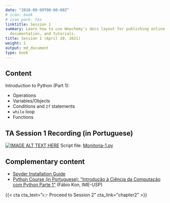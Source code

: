 ```yaml
---
date: "2018-09-09T00:00:00Z"
# icon: book
# icon_pack: fas
linktitle: Session 1
summary: Learn how to use Wowchemy's docs layout for publishing online courses, software
  documentation, and tutorials.
title: Session 1 (April 20, 2021)
weight: 1
output: md_document
type: book
---
```




## Content
Introduction to Python (Part 1):

- Operations
- Variables/Objects
- Conditions and `If` statements
- `while` loop
- Functions

## TA Session 1 Recording (in Portuguese)

[![IMAGE ALT TEXT HERE](https://img.youtube.com/vi/rjp7h4lG4Zs/maxresdefault.jpg)](https://www.youtube.com/watch?v=rjp7h4lG4Zs)
Script file: [Monitoria-1.py](../Monitoria-1.py)


## Complementary content

- [Spyder Installation Guide](https://docs.spyder-ide.org/current/installation.html)
- [Python Course (in Portuguese): "Introdução à Ciência da Computação com Python Parte 1"](https://www.coursera.org/learn/ciencia-computacao-python-conceitos) (Fábio Kon, IME-USP)


{{< cta cta_text="👉 Proceed to Session 2" cta_link="chapter2" >}}

